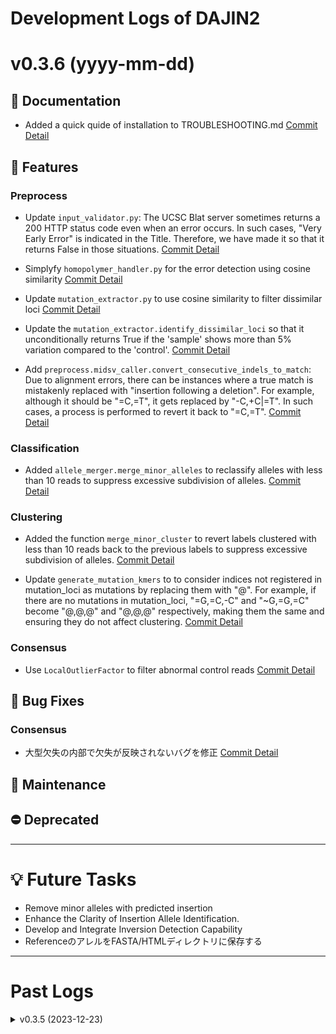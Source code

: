 # Development Logs of DAJIN2

<!-- TEMPLATE
# v0.0.0 (yyyy-mm-dd)
## 📝 Documentation
## 🚀 Features
## 🐛 Bug Fixes
## 🔧 Maintenance
## ⛔️ Deprecated
+ [ ] XXX [Commit Detail](https://github.com/akikuno/DAJIN2/commit/xxxxxxxxxxxxxxxxxxxxxxxxxxxxxxxxxxxxxxxx)
-->

<!-- memo ToDo
- barcode09 allele1 の`N`
- barcode11 allele2 の大型欠失が反映されていない
- barcode28 allele1 の`N`
- FASTQ、VCFを出力する
 -->
# v0.3.6 (yyyy-mm-dd)

## 📝 Documentation

+ Added a quick quide of installation to TROUBLESHOOTING.md [Commit Detail](https://github.com/akikuno/DAJIN2/commit/cefed0ff4d04282b9915486be07de85b2b77b657)

## 🚀 Features

### Preprocess

+ Update `input_validator.py`: The UCSC Blat server sometimes returns a 200 HTTP status code even when an error occurs. In such cases, "Very Early Error" is indicated in the Title. Therefore, we have made it so that it returns False in those situations. [Commit Detail](https://github.com/akikuno/DAJIN2/commit/4ad9c9ef8bd963a6e20c1721480aed0fe7922760)

+ Simplyfy `homopolymer_handler.py` for the error detection using cosine similarity [Commit Detail](https://github.com/akikuno/DAJIN2/commit/21c2596805c36074f360285600e60ee76b948908)

+ Update `mutation_extractor.py` to use cosine similarity to filter dissimilar loci [Commit Detail](https://github.com/akikuno/DAJIN2/commit/c9f5aa7b48581e58d99fe8c31275c422756aa9f1)

+ Update the `mutation_extractor.identify_dissimilar_loci`  so that it unconditionally returns True if  the 'sample' shows more than 5% variation compared to the 'control'. [Commit Detail](https://github.com/akikuno/DAJIN2/commit/0cbec5217fdfba6886979eb86cf970b587e83e5f)

+ Add `preprocess.midsv_caller.convert_consecutive_indels_to_match`: Due to alignment errors, there can be instances where a true match is mistakenly replaced with "insertion following a deletion". For example, although it should be "=C,=T", it gets replaced by "-C,+C|=T". In such cases, a process is performed to revert it back to "=C,=T". [Commit Detail](https://github.com/akikuno/DAJIN2/commit/69c56fa904ef847dc5b0e2dcdb90303409412d0f)

### Classification

+ Added `allele_merger.merge_minor_alleles` to reclassify alleles with less than 10 reads to suppress excessive subdivision of alleles. [Commit Detail](https://github.com/akikuno/DAJIN2/commit/b0752960def313e237ccf7d44542f9810cad0c00)

### Clustering

+ Added the function `merge_minor_cluster` to revert labels clustered with less than 10 reads back to the previous labels to suppress excessive subdivision of alleles.
 [Commit Detail](https://github.com/akikuno/DAJIN2/commit/4bd9f7dd806d192475d8d4f20c1e50c37281d64e)

+ Update `generate_mutation_kmers` to to consider indices not registered in mutation_loci as mutations by replacing them with "@". For example, if there are no mutations in mutation_loci, "=G,=C,-C" and "~G,=G,=C" become "@,@,@" and "@,@,@" respectively, making them the same and ensuring they do not affect clustering. [Commit Detail](https://github.com/akikuno/DAJIN2/commit/9eefaaa1a9be3922b60655292c0a310e0f5fc76d)

### Consensus

+ Use `LocalOutlierFactor` to filter abnormal control reads [Commit Detail](https://github.com/akikuno/DAJIN2/commit/4bd9f7dd806d192494c48da01fc039902c97a23ddea47dd5f2b42ab475d8d4f20c1e50c37281d64e)


## 🐛 Bug Fixes

### Consensus

+ 大型欠失の内部で欠失が反映されないバグを修正 [Commit Detail](https://github.com/akikuno/DAJIN2/commit/XXX)

## 🔧 Maintenance


## ⛔️ Deprecated

---

# 💡 Future Tasks

+ Remove minor alleles with predicted insertion
+ Enhance the Clarity of Insertion Allele Identification.
+ Develop and Integrate Inversion Detection Capability
+ ReferenceのアレルをFASTA/HTMLディレクトリに保存する

-------------

# Past Logs

<details>
<summary> v0.3.5 (2023-12-23) </summary>

## 📝 Documentation

+ [x] Added `ROADMAP.md` to track the progress of the project [Commit Detail](https://github.com/akikuno/DAJIN2/commit/cf05d3e5c9b1d3ee806d66c9c1d9f8079863e312)
+ [x] Added *Prerequisites* section to README.md [Commit Detail](https://github.com/akikuno/DAJIN2/commit/7d5a3cd8305f9d414a492f5223d5dbec7399aa46)

## 🚀 Features

### Preprocessing

+ [x] Updated `homopolymer_handler.get_counts_homopolymer` to change to count mutations in homopolymer regions considering only the control [Commit Detail](https://github.com/akikuno/DAJIN2/commit/e5d061750c66bdc225fcddfae6e2d2a12fe49ad2)

### Clustering

+ [x] Changed clustering algorithm from KMeans to BisectingKMeans to handle larger dataset [Commit Detail](https://github.com/akikuno/DAJIN2/commit/7733524625de77c814496791a461eb7bbff54d0e)

### Consensus

+ [x] Added `convert_consecutive_indels_to_match` to offset the effect when the same base insertion/deletion occurs consecutively [Commit Detail](https://github.com/akikuno/DAJIN2/commit/a678615b4ffeeefdc9509f49651698281b1aff22)

+ [x] Added `similarity_searcher.py` to extract control reads resembling the consensus sequence, thereby enhancing the accuracy of detecting sample-specific mutations. [Commit Detail](https://github.com/akikuno/DAJIN2/commit/98a8a45e13835502f7dea2622274da81bbbc3ba3)

+ [x] Changed the method in `clust_formatter.get_thresholds`` to dynamically define the thresholds for ignoring mutations, instead of using fixed values.[Commit Detail](https://github.com/akikuno/DAJIN2/commit/2249d1601ad619a7db0fcc9ebf79d63f8dcf164b)

+ [x] Removed code that was previously commented out [Commit Detail](https://github.com/akikuno/DAJIN2/commit/2249d1601ad619a7db0fcc9ebf79d63f8dcf164b)

+ [x] Add `is_consensus` argument: When it comes to consensus, if the difference between sample and control is more than 20%, it is unconditionally considered a mutation. [Commit Detail](https://github.com/akikuno/DAJIN2/commit/2249d1601ad619a7db0fcc9ebf79d63f8dcf164b)


## 🐛 Bug Fixes

+ None

## 🔧 Maintenance

+ [x] Modified batch processing to run on a single CPU thread per process [Commit Detail](https://github.com/akikuno/DAJIN2/commit/7b43e36b9482cceabe79f47814f62f69d46b7d3e)

+ [x] Simplifed import path [Commit Detail](https://github.com/akikuno/DAJIN2/commit/6e2d1726edc49fc638b87526a3f4fcbf1eead4e0)
  + `preprocess.midsv_caller.execute` to `preprocess.generate_midsv`
  + `preprocess.mapping.generate_sam` to `preprocess.generate_sam`

+ [x] Added tests to `consensus.convert_consecutive_indels_to_match` [Commit Detail](https://github.com/akikuno/DAJIN2/commit/c4932dc1c0776b604122558331a9fb41a29244af)

## ⛔️ Deprecated

+ None

</details>
